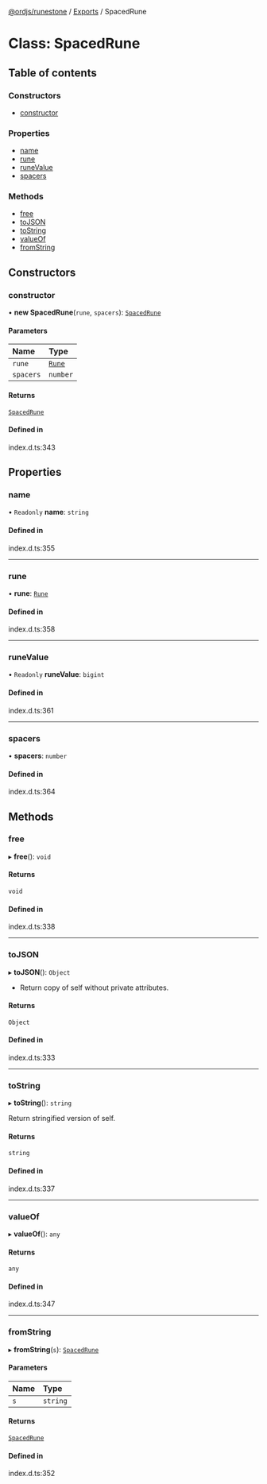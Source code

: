 [@ordjs/runestone](../README.md) / [Exports](../modules.md) / SpacedRune

# Class: SpacedRune

## Table of contents

### Constructors

- [constructor](SpacedRune.md#constructor)

### Properties

- [name](SpacedRune.md#name)
- [rune](SpacedRune.md#rune)
- [runeValue](SpacedRune.md#runevalue)
- [spacers](SpacedRune.md#spacers)

### Methods

- [free](SpacedRune.md#free)
- [toJSON](SpacedRune.md#tojson)
- [toString](SpacedRune.md#tostring)
- [valueOf](SpacedRune.md#valueof)
- [fromString](SpacedRune.md#fromstring)

## Constructors

### constructor

• **new SpacedRune**(`rune`, `spacers`): [`SpacedRune`](SpacedRune.md)

#### Parameters

| Name | Type |
| :------ | :------ |
| `rune` | [`Rune`](Rune.md) |
| `spacers` | `number` |

#### Returns

[`SpacedRune`](SpacedRune.md)

#### Defined in

index.d.ts:343

## Properties

### name

• `Readonly` **name**: `string`

#### Defined in

index.d.ts:355

___

### rune

• **rune**: [`Rune`](Rune.md)

#### Defined in

index.d.ts:358

___

### runeValue

• `Readonly` **runeValue**: `bigint`

#### Defined in

index.d.ts:361

___

### spacers

• **spacers**: `number`

#### Defined in

index.d.ts:364

## Methods

### free

▸ **free**(): `void`

#### Returns

`void`

#### Defined in

index.d.ts:338

___

### toJSON

▸ **toJSON**(): `Object`

* Return copy of self without private attributes.

#### Returns

`Object`

#### Defined in

index.d.ts:333

___

### toString

▸ **toString**(): `string`

Return stringified version of self.

#### Returns

`string`

#### Defined in

index.d.ts:337

___

### valueOf

▸ **valueOf**(): `any`

#### Returns

`any`

#### Defined in

index.d.ts:347

___

### fromString

▸ **fromString**(`s`): [`SpacedRune`](SpacedRune.md)

#### Parameters

| Name | Type |
| :------ | :------ |
| `s` | `string` |

#### Returns

[`SpacedRune`](SpacedRune.md)

#### Defined in

index.d.ts:352
